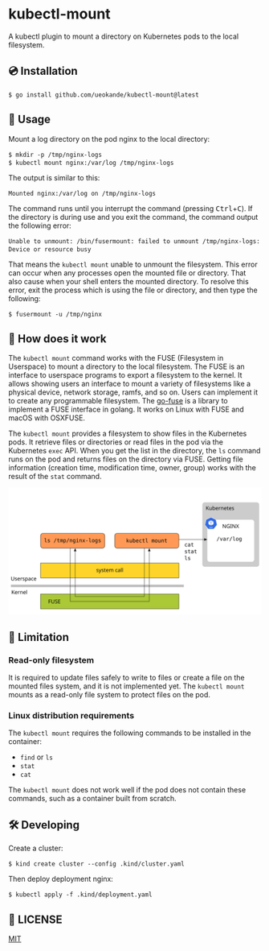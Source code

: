 # kubectl-mount

A kubectl plugin to mount a directory on Kubernetes pods to the local filesystem.

## :cd: Installation

```console
$ go install github.com/ueokande/kubectl-mount@latest
```
## :notebook_with_decorative_cover: Usage

Mount a log directory on the pod nginx to the local directory:

```console
$ mkdir -p /tmp/nginx-logs
$ kubectl mount nginx:/var/log /tmp/nginx-logs
```

The output is similar to this:

```
Mounted nginx:/var/log on /tmp/nginx-logs
```

The command runs until you interrupt the command (pressing <kbd>Ctrl</kbd>+<kbd>C</kbd>).  If the directory is during use and you exit the command, the command output the following error:

```
Unable to unmount: /bin/fusermount: failed to unmount /tmp/nginx-logs: Device or resource busy
```

That means the `kubectl mount` unable to unmount the filesystem.  This error can occur when any processes open the mounted file or directory.  That also cause when your shell enters the mounted directory.  To resolve this error, exit the process which is using the file or directory, and then type the following:

```console
$ fusermount -u /tmp/nginx
```

## :diving_mask: How does it work

The `kubectl mount` command works with the FUSE (Filesystem in Userspace) to mount a directory to the local filesystem.  The FUSE is an interface to userspace programs to export a filesystem to the kernel.  It allows showing users an interface to mount a variety of filesystems like a physical device, network storage, ramfs, and so on.  Users can implement it to create any programmable filesystem.  The [go-fuse][] is a library to implement a FUSE interface in golang.  It works on Linux with FUSE and macOS with OSXFUSE.

The `kubectl mount` provides a filesystem to show files in the Kubernetes pods.  It retrieve files or directories or read files in the pod via the Kubernetes `exec` API.  When you get the list in the directory, the `ls` command runs on the pod and returns files on the directory via FUSE.  Getting file information (creation time, modification time, owner, group) works with the result of the `stat` command.

![Architecture](architecture.svg)

## :stop_sign: Limitation

### Read-only filesystem

It is required to update files safely to write to files or create a file on the mounted files system, and it is not implemented yet.  The `kubectl mount` mounts as a read-only file system to protect files on the pod.

### Linux distribution requirements

The `kubectl mount` requires the following commands to be installed in the container:

- `find` or `ls`
- `stat`
- `cat`

The `kubectl mount` does not work well if the pod does not contain these commands, such as a container built from scratch.

## :hammer_and_wrench: Developing

Create a cluster:

```console
$ kind create cluster --config .kind/cluster.yaml
```

Then deploy deployment nginx:

```console
$ kubectl apply -f .kind/deployment.yaml
```

## :memo: LICENSE

[MIT](./LICENSE)

[go-fuse]: https://github.com/hanwen/go-fuse
